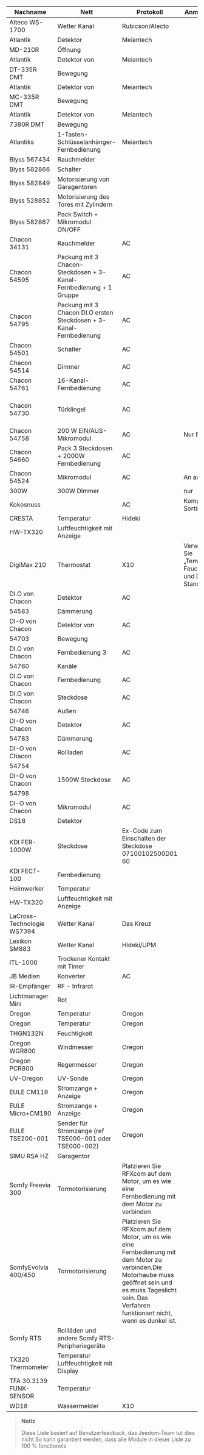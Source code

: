 | Nachname            | Nett           | Protokoll      | Anmerkung       | Verknüpfung           |
|----------------|----------------|----------------|----------------|----------------|
| Alteco WS-1700 | Wetter Kanal  | Rubicson/Alecto              |                |                |
| Atlantik     | Detektor      | Meiantech      |                |                |
| MD-210R        | Öffnung    |                |                |                |
| Atlantik     | Detektor von   | Meiantech      |                |                |
| DT-335R DMT    | Bewegung      |                |                |                |
| Atlantik     | Detektor von   | Meiantech      |                |                |
| MC-335R DMT    | Bewegung      |                |                |                |
| Atlantik     | Detektor von   | Meiantech      |                |                |
| 7380R DMT      | Bewegung      |                |                |                |
| Atlantiks     | 1-Tasten-Schlüsselanhänger-Fernbedienung   | Meiantech      |                |                |
| Blyss 567434   | Rauchmelder  |                |                |                |
| Blyss 582866   | Schalter   |                |                |                |
| Blyss 582849   | Motorisierung von Garagentoren |                |                |                |
| Blyss 528852   | Motorisierung des Tores mit Zylindern  |                |                |                |
| Blyss 582867   | Pack Switch + Mikromodul ON/OFF         |                |                |                |
| Chacon 34131   | Rauchmelder  | AC             |                |                |
| Chacon 54595   | Packung mit 3 Chacon-Steckdosen + 3-Kanal-Fernbedienung + 1 Gruppe     | AC             |                |                |
| Chacon 54795   | Packung mit 3 Chacon DI.O ersten Steckdosen + 3-Kanal-Fernbedienung      | AC             |                |                |
| Chacon 54501   | Schalter   | AC             |                |                |
| Chacon 54514   | Dimmer      | AC             |                |                |
| Chacon 54761   | 16-Kanal-Fernbedienung    | AC             |                |                |
| Chacon 54730   | Türklingel       | AC             |                | [Kaufen](http://www.domadoo.fr/fr/peripheriques/574-chacon-di-o-carillon-sans-fil-e nfichable.html)              |
| Chacon 54758   | 200 W EIN/AUS-Mikromodul   | AC             | Nur Ein/Aus        |                |
| Chacon 54660   | Pack 3 Steckdosen + 2000W Fernbedienung  | AC             |                |                |
| Chacon 54524   | Mikromodul   | AC             | An aus         |                |
| 300W           | 300W Dimmer |                | nur      |                |
| Kokosnuss           |                | AC             | Komplettes Sortiment | [Kaufen](http://www.domotique-store.fr/36_coco-devient-trust-smart-home)            |
| CRESTA         | Temperatur    | Hideki         |                |                |
| HW-TX320       | Luftfeuchtigkeit mit Anzeige      |                |                |                |
| DigiMax 210    | Thermostat     | X10            | Verwenden Sie „Temperatur, Feuchtigkeit und Druck – Standard“"        |                |
| DI.O von Chacon | Detektor      | AC             |                |                |
| 54583          | Dämmerung  |                |                |                |
| DI-O von Chacon | Detektor von   | AC             |                |                |
| 54703          | Bewegung      |                |                |                |
| DI.O von Chacon | Fernbedienung 3 | AC             |                |                |
| 54760          | Kanäle         |                |                |                |
| DI.O von Chacon | Fernbedienung   | AC             |                | [Kaufen](http://www.domadoo.fr/produit,1528,15,CHACON-T%E5%B9%A8%E5%B6%B0ommande-16-canaux-Blanche-%28gamme-DI-O%29.htm)      |
| DI.O von Chacon | Steckdose          | AC             |                |                |
| 54746          | Außen     |                |                |                |
| DI-O von Chacon | Detektor      | AC             |                |                |
| 54783          | Dämmerung  |                |                |                |
| DI-O von Chacon | Rollladen  | AC             |                |                |
| 54754          |                |                |                |                |
| DI-O von Chacon | 1500W Steckdose    | AC             |                |                |
| 54798          |                |                |                |                |
| DI-O von Chacon | Mikromodul   | AC             |                | [Kaufen](http://www.domadoo.fr/fr/peripheriques/2999-chacon-micromodule-pour-prise-murale-3500w-5411478547907.html) |
| DS18           | Detektor      |                |                | [Kaufen](http://www.planete-domotique.com/ds18-detecteur-de-porte-fenetre-sans-fil.html)          |
| KDI FER-1000W  | Steckdose          | Ex-Code zum Einschalten der Steckdose 07100102500D01 60             |                |                |
| KDI FECT-100   | Fernbedienung   |                |                |                |
| Heimwerker      | Temperatur    |                |                |                |
| HW-TX320       | Luftfeuchtigkeit mit Anzeige      |                |                |                |
| LaCross-Technologie WS7394       | Wetter Kanal  | Das Kreuz       |                |                |
| Lexikon SM883 | Wetter Kanal  | Hideki/UPM   |                |                |
| ITL-1000       | Trockener Kontakt mit Timer |                |                |                |
| JB Medien       | Konverter  | AC             |                |                |
| IR-Empfänger   | RF - Infrarot     |                |                |                |
| Lichtmanager Mini | Rot          |                |                |                |
| Oregon         | Temperatur    | Oregon         |                | [Kaufen](http://my-domotique.com/store/index.php?id_product=48&controller=product&id_lang=2)      |
| Oregon         | Temperatur    | Oregon         |                |                |
| THGN132N       | Feuchtigkeit       |                |                |                |
| Oregon WGR800  | Windmesser     | Oregon         |                |                |
| Oregon PCR800  | Regenmesser    | Oregon         |                |                |
| UV-Oregon      | UV-Sonde       | Oregon         |                | [Kaufen](http://www.domadoo.fr/fr/peripheriques/2129-oregon-scientific-sonde-uv-uvn800-pour-station-pro.html)   |
| EULE CM119      | Stromzange + Anzeige          | Oregon         |                |                |
| EULE Micro+CM180     | Stromzange + Anzeige         | Oregon         |                |                |
| EULE TSE200-001 | Sender für Stromzange (ref TSE000-001 oder TSE000-002)  | Oregon         |                |                |
| SIMU RSA HZ    | Garagentor         |                |                |                |
| Somfy Freevia 300  | Tormotorisierung   | Platzieren Sie RFXcom auf dem Motor, um es wie eine Fernbedienung mit dem Motor zu verbinden   |                |                |
| SomfyEvolvia 400/450 | Tormotorisierung   | Platzieren Sie RFXcom auf dem Motor, um es wie eine Fernbedienung mit dem Motor zu verbinden.Die Motorhaube muss geöffnet sein und es muss Tageslicht sein. Das Verfahren funktioniert nicht, wenn es dunkel ist.          |                |                |
| Somfy RTS      | Rollläden und andere Somfy RTS-Peripheriegeräte      |                |                |                |
| TX320 Thermometer   | Temperatur Luftfeuchtigkeit mit Display      |                |                |                |
| TFA 30.3139 FUNK-SENSOR    | Temperatur    |                |                |                |
| WD18           | Wassermelder     | X10            |                |                |

> **Notiz**
>
> Diese Liste basiert auf Benutzerfeedback, das Jeedom-Team tut dies nicht
> So kann garantiert werden, dass alle Module in dieser Liste zu 100 %
> fonctionels
